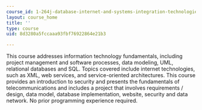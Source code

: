 ```yaml
---
course_id: 1-264j-database-internet-and-systems-integration-technologies-fall-2013
layout: course_home
title: ''
type: course
uid: 8d3280a5fccaaa93fbf76922864e21b3

---
```

This course addresses information technology fundamentals, including project management and software processes, data modeling, UML, relational databases and SQL. Topics covered include internet technologies, such as XML, web services, and service-oriented architectures. This course provides an introduction to security and presents the fundamentals of telecommunications and includes a project that involves requirements / design, data model, database implementation, website, security and data network. No prior programming experience required.
